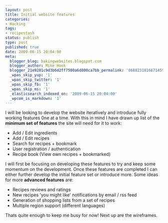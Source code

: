 ```yaml
---
layout: post
title: Initial website features
categories:
- Hacking
tags:
- recipestash
status: publish
type: post
published: true
date: 2009-06-15 20:04:00
meta:
  blogger_blog: bakingwebsites.blogspot.com
  blogger_author: Mike Hook
  blogger_21e9281c9d3b6d2ff7500a6d800ca7bb_permalink: '8688231816671459759'
  _wpas_skip_yup: '1'
  _wpas_skip_twitter: '1'
  _wpas_skip_fb: '1'
  _wpas_skip_ms: '1'
  _elasticsearch_indexed_on: '2009-06-15 20:04:00'
  _wpcom_is_markdown: '1'
---
```

I will be looking to develop the website iteratively and introduce fully working features 0ne at a time. With this in mind I have drawn up list of the <span style="font-weight:bold;">minimum set of features</span> the site will need for it to work:

<ul>
    <li>Add / Edit ingredients</li>
    <li>Add / Edit recipes</li>
    <li>Search for recipes + bookmark</li>
    <li>User registration / authentication</li>
    <li>Recipe book (View own recipes + bookmarked)</li>
</ul>

I will first be focusing on developing these features to try and keep some momentum on the development. Once these features are completed I can either further develop the initial feature set or introduce more. Some ideas for more <span style="font-weight:bold;">advanced features</span> are:

<ul>
    <li>Recipes reviews and ratings</li>
    <li>New recipes 'you might like' notifications by email / rss feed</li>
    <li>Generation of shopping lists from a set of recipes</li>
    <li>Multiple region support (different languages)</li>
</ul>

Thats quite enough to keep me busy for now!
Next up are the wireframes.
